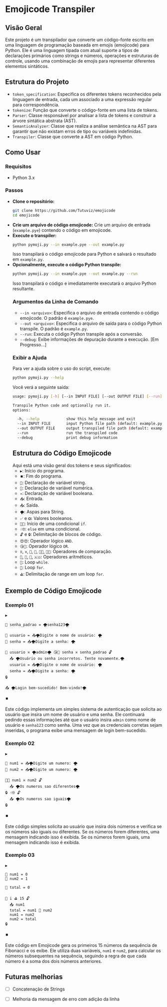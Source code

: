# Emojicode Transpiler

## Visão Geral

Este projeto é um transpilador que converte um código-fonte escrito em uma linguagem de programação baseada em emojis (emojicode) para Python. Ele é uma linguagem tipada com atual suporte a tipos de declarações primários como strings e números, operações e estruturas de controle, usando uma combinação de emojis para representar diferentes elementos sintáticos.

## Estrutura do Projeto

- `token_specification`: Especifica os diferentes tokens reconhecidos pela linguagem de entrada, cada um associado a uma expressão regular para correspondência.
- `tokenize`: Função que converte o código-fonte em uma lista de tokens.
- `Parser`: Classe responsável por analisar a lista de tokens e construir a árvore sintática abstrata (AST).
- `SemanticAnalyzer`: Classe que realiza a análise semântica na AST para garantir que não existam erros de tipo ou variáveis indefinidas.
- `Transpiler`: Classe que converte a AST em código Python.

## Como Usar

### Requisitos

- Python 3.x

### Passos

- **Clone o repositório:**
  ```bash
  git clone https://github.com/Tutuviz/emojicode
  cd emojicode
  ```
- **Crie um arquivo de código emojicode:**
  Crie um arquivo de entrada (`example.pye`) contendo o código em emojicode.
- **Execute o transpiler:**
  ```bash
  python pymoji.py --in example.pye --out example.py
  ```
  Isso transpilará o código emojicode para Python e salvará o resultado em `example.py`.
- **Opcionalmente, execute o código Python transpile:**
  ```bash
  python pymoji.py --in example.pye --out example.py --run
  ```
  Isso transpilará o código e imediatamente executará o arquivo Python resultante.
  ### Argumentos da Linha de Comando
  - `--in <arquivo>`: Especifica o arquivo de entrada contendo o código emojicode. O padrão é `example.pye`.
  - `--out <arquivo>`: Especifica o arquivo de saída para o código Python transpile. O padrão é `example.py`.
  - `--run`: Executa o código Python transpile após a conversão.
  - `--debug`: Exibe informações de depuração durante a execução. [Em Progresso...]
  ### Exibir a Ajuda
  Para ver a ajuda sobre o uso do script, execute:
  ```bash
  python pymoji.py --help
  ```
  Você verá a seguinte saída:
  ```bash
  usage: pymoji.py [-h] [--in INPUT FILE] [--out OUTPUT FILE] [--run] [--debug]
  
  Transpile Python code and optionally run it.
  options:

    -h, --help            show this help message and exit
    --in INPUT FILE       input Python file path (default: example.pye)
    --out OUTPUT FILE     output transpiled file path (default: example.py)
    --run                 run the transpiled code
    --debug               print debug information
  ```
  ## Estrutura do Código Emojicode
  Aqui está uma visão geral dos tokens e seus significados:
  - `▶️`: Início do programa.
  - `⏹️`: Fim do programa.
  - `🧵`: Declaração de variável string.
  - `🔢`: Declaração de variável numérica.
  - `✳️`: Declaração de variável booleana.
  - `📥`: Entrada.
  - `📤`: Saída.
  - `🌪️`: Aspas para String.
  - `✅` e `❎`: Valores booleanos.
  - `🍷🗿`: Início de uma condicional `if`.
  - `☝️🤓`: `else` em uma condicional.
  - `🔓` e `🔒`: Delimitação de blocos de código.
  - `😍😍`: Operador lógico `AND`.
  - `😘🤨`: Operador lógico `OR`.
  - `♊`, `♓`, `🐜`, `🐘`, `🐜🐞`, `🐘🦣`: Operadores de comparação.
  - `🤰`, `🔫`, `🙅`, `🇦🇴`: Operadores aritméticos.
  - `🐳`: Loop `while`.
  - `🔂`: Loop `for`.
  - `⛳`: Delimitação de range em um loop `for`.

## Exemplo de Código Emojicode

### Exemplo 01

```
▶️

🧵 senha_padrao = 🌪️senha123🌪️

🧵 usuario = 📥🌪️Digite o nome de usuário: 🌪️
🧵 senha = 📥🌪️Digite a senha: 🌪️

🐳 usuario ♓ 🌪️admin🌪️ 😘🤨 senha ♓ senha_padrao 🔓
  📤 🌪️Usuário ou senha incorretos. Tente novamente.🌪️
  usuario = 📥🌪️Digite o nome de usuário: 🌪️
  senha = 📥🌪️Digite a senha: 🌪️
🔒

📤 🌪️Login bem-sucedido! Bem-vindo!🌪️

⏹️
```

Este código implementa um simples sistema de autenticação que solicita ao usuário que insira um nome de usuário e uma senha. Ele continuará pedindo essas informações até que o usuário insira `admin` como nome de usuário e `senha123` como senha. Uma vez que as credenciais corretas sejam inseridas, o programa exibe uma mensagem de login bem-sucedido.

### Exemplo 02

```
▶️

🧵 num1 = 📥🌪️Digite um numero: 🌪️
🧵 num2 = 📥🌪️Digite um numero: 🌪️

🍷🗿 num1 ♓ num2 🔓
  📤 🌪️Os numeros sao diferentes🌪️
🔒 ☝️🤓 🔓
  📤 🌪️Os numeros sao iguais🌪️
🔒

⏹️
```

Este código simples solicita ao usuário que insira dois números e verifica se os números são iguais ou diferentes. Se os números forem diferentes, uma mensagem indicando isso é exibida. Se os números forem iguais, uma mensagem indicando isso é exibida.

### Exemplo 03

```
▶️

🔢 num1 = 0
🔢 num2 = 1

🔢 total = 0

🔂 i ⛳ 15 🔓
  📤 num1
  total = num1 🤰 num2
  num1 = num2
  num2 = total
🔒

⏹️
```

Este código em Emojicode gera os primeiros 15 números da sequência de Fibonacci e os exibe. Ele utiliza duas variáveis, `num1` e `num2`, para calcular os números subsequentes na sequência, seguindo a regra de que cada número é a soma dos dois números anteriores.

## Futuras melhorias

 - [ ] Concatenação de Strings
 - [ ] Melhoria da mensagem de erro com adição da linha
 